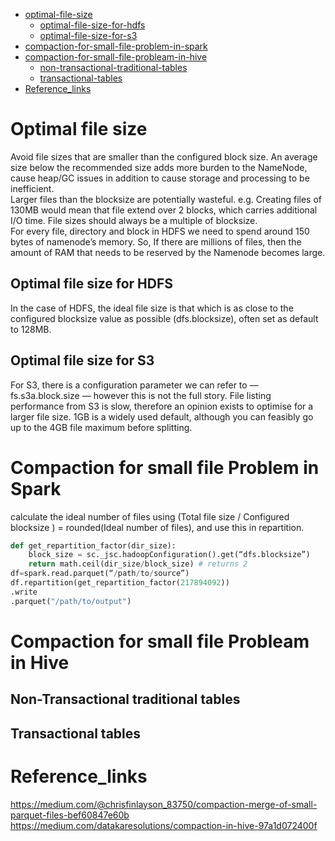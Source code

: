 - [optimal-file-size](#optimal-file-size)  
  - [optimal-file-size-for-hdfs](#optimal-file-size-for-hdfs)  
  - [optimal-file-size-for-s3](#optimal-file-size-for-s3)
- [compaction-for-small-file-problem-in-spark](#compaction-for-small-file-problem-in-spark)  
- [compaction-for-small-file-probleam-in-hive](#compaction-for-small-file-probleam-in-hive)   
  - [non-transactional-traditional-tables](#non-transactional-traditional-tables)  
  - [transactional-tables](#transactional-tables)  
- [Reference_links](#reference_links)  
#  
# Optimal file size  
Avoid file sizes that are smaller than the configured block size. An average size below the recommended size adds more burden to the NameNode, cause heap/GC issues in addition to cause storage and processing to be inefficient.  
Larger files than the blocksize are potentially wasteful. e.g. Creating files of 130MB would mean that file extend over 2 blocks, which carries additional I/O time. File sizes should always be a multiple of blocksize.  
For every file, directory and block in HDFS we need to spend around 150 bytes of namenode’s memory. So, If there are millions of files, then the amount of RAM that needs to be reserved by the Namenode becomes large.  
## Optimal file size for HDFS  
In the case of HDFS, the ideal file size is that which is as close to the configured blocksize value as possible (dfs.blocksize), often set as default to 128MB.  
## Optimal file size for S3  
For S3, there is a configuration parameter we can refer to — fs.s3a.block.size — however this is not the full story. File listing performance from S3 is slow, therefore an opinion exists to optimise for a larger file size. 1GB is a widely used default, although you can feasibly go up to the 4GB file maximum before splitting.  
#       
# Compaction for small file Problem in Spark  
calculate the ideal number of files using (Total file size / Configured blocksize ) = rounded(Ideal number of files), and use this in repartition.  
```python
def get_repartition_factor(dir_size):
    block_size = sc._jsc.hadoopConfiguration().get(“dfs.blocksize”)
    return math.ceil(dir_size/block_size) # returns 2
df=spark.read.parquet(“/path/to/source”)
df.repartition(get_repartition_factor(217894092))
.write
.parquet("/path/to/output")
```   
#       
# Compaction for small file Probleam in Hive  
## Non-Transactional traditional tables  
## Transactional tables   
#  
# Reference_links  
https://medium.com/@chrisfinlayson_83750/compaction-merge-of-small-parquet-files-bef60847e60b  
https://medium.com/datakaresolutions/compaction-in-hive-97a1d072400f  
